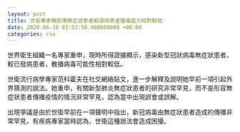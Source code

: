 ```yaml
---
layout: post
title: 世衛專家稱疫情無症狀患者較發病患者播毒能力相對較低
date: 2020-06-10 02:52:58.000000000 +08:00
categories: rss
---
```


世界衛生組織一名專家重申，現時所得證據顯示，感染新型冠狀病毒無症狀患者，較已發病患者，散播病毒可能性相對較低。

世衛流行病學專家范科霍夫在社交網絡貼文，進一步解釋及說明她早前一項引起外界猜測的說法。她重申，有關新型肺炎無症狀患者的研究非常罕見，而不是形容無症狀患者傳播疫情的情況非常罕見，認為當中出現誤會或誤解。

出現爭議是由於世衛早前在一項聲明中指出，新冠病毒由無症狀患者造成的傳播非常罕見，有疾病專家當時認為，世衛這種說法會造成困擾。
